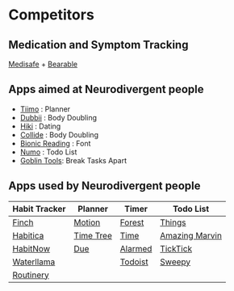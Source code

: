 # Competitors

## Medication and Symptom Tracking

[Medisafe](https://medisafeapp.com/m/) + [Bearable](https://bearable.app)

## Apps aimed at Neurodivergent people

- [Tiimo](https://www.tiimoapp.com/) : Planner
- [Dubbii](https://www.dubbii.app/) : Body Doubling
- [Hiki](https://www.hikiapp.com/) : Dating
- [Collide](https://thinkdivergent.com/collide) : Body Doubling
- [Bionic Reading](https://rapidapi.com/bionicreadingbionicreadingdefault/api/bionicreading1/pricing) : Font
- [Numo](https://numo.so/) : Todo List
- [Goblin Tools](https://goblin.tools/): Break Tasks Apart

## Apps used by Neurodivergent people

|Habit Tracker | Planner | Timer | Todo List |
| --- | --- | --- | --- |
| [Finch](https://finchcare.com/) | [Motion](https://www.usemotion.com/) | [Forest](https://www.forestapp.cc/) | [Things](https://culturedcode.com/things/) |
| [Habitica](https://habitica.com/static/home) | [Time Tree](https://timetreeapp.com/intl/en/) | [Time](https://apps.apple.com/us/app/timetimer/id332520417) | [Amazing Marvin](https://amazingmarvin.com/) |
| [HabitNow](https://www.habitnow.app/) | [Due](https://www.dueapp.com/) | [Alarmed](https://apps.apple.com/us/app/alarmedreminderstimers/id371886784) | [TickTick](https://ticktick.com/?language=en_US) |
| [Waterllama](https://waterllama.com/) |  | [Todoist](https://todoist.com/) | [Sweepy](https://sweepy.app/) |
| [Routinery](https://routinery.app/) |  |  |  |
